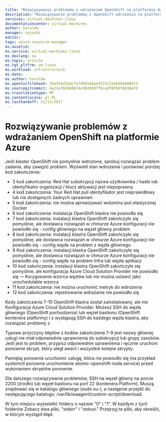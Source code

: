 ```yaml
---
title: "Rozwiązywanie problemów z wdrażaniem OpenShift na platformie Azure | Dokumentacja firmy Microsoft"
description: "Rozwiązywanie problemów z OpenShift wdrożenia na platformie Azure."
services: virtual-machines-linux
documentationcenter: virtual-machines
author: haroldw
manager: najoshi
editor: 
tags: azure-resource-manager
ms.assetid: 
ms.service: virtual-machines-linux
ms.devlang: na
ms.topic: article
ms.tgt_pltfrm: vm-linux
ms.workload: infrastructure
ms.date: 
ms.author: haroldw
ms.openlocfilehash: 35e554d3a9c7e7d56546ae9723c33eb59e906472
ms.sourcegitcommit: 6a22af82b88674cd029387f6cedf0fb9f8830afd
ms.translationtype: MT
ms.contentlocale: pl-PL
ms.lasthandoff: 11/11/2017
---
```

# <a name="troubleshoot-openshift-deployment-in-azure"></a>Rozwiązywanie problemów z wdrażaniem OpenShift na platformie Azure

Jeśli klaster OpenShift nie pomyślnie wdrożone, spróbuj rozwiązać problem zadania, aby zawęzić problem. Wyświetl stan wdrożenia i porównać poniżej kod zakończenia:

- 3 kod zakończenia: Red Hat subskrypcji nazwa użytkownika / hasło lub identyfikator organizacji / klucz aktywacji jest niepoprawny
- 4 kod zakończenia: Your Red Hat puli identyfikator jest nieprawidłowy lub nie dostępnych żadnych uprawnień
- 5 kod zakończenia: nie można aprowizować woluminu puli elastycznej Docker
- 6 kod zakończenia: Instalacja OpenShift klastra nie powiodła się
- 7 kod zakończenia: instalacji klastra OpenShift zakończyło się pomyślnie, ale dostawca rozwiązań w chmurze Azure konfiguracji nie powiodło się - config głównego na węzeł główny problem
- 8 kod zakończenia: instalacji klastra OpenShift zakończyło się pomyślnie, ale dostawca rozwiązań w chmurze Azure konfiguracji nie powiodło się - config węzła na problem z węzła głównego
- 9 Kod zakończenia: instalacji klastra OpenShift zakończyło się pomyślnie, ale dostawca rozwiązań w chmurze Azure konfiguracji nie powiodło się - config węzła na problem Infra lub węzła aplikacji
- 10 kod zakończenia: instalacji klastra OpenShift zakończyło się pomyślnie, ale konfiguracja Azure Cloud Solution Provider nie powiodło się — Korygowanie wzorca węzłów lub nie można ustawić jako unschedulable wzorca
- 11 kod zakończenia: nie można uruchomić metryk do wdrożenia
- 12 kod zakończenia: rejestrowanie wdrażanie nie powiodło się

Kody zakończenia 7-10 OpenShift klastra został zainstalowany, ale nie Konfiguracja Azure Cloud Solution Provider. Możesz SSH do węzła głównego (OpenShift pochodzenia) lub węzeł bastionu (OpenShift kontenera platformy) i z występują SSH do każdego węzła klastra, aby rozwiązać problemy z.

Typowe przyczyny błędów z kodów zakończenia 7-9 jest nazwy głównej usługi nie miał odpowiednie uprawnienia do subskrypcji lub grupy zasobów. Jeśli jest to problem, przypisz odpowiednie uprawnienia i ręcznie uruchom ponownie skrypt, który uległ awarii i wszystkie kolejne skrypty.

Pamiętaj ponownie uruchomić usługę, która nie powiodło się (na przykład systemctl ponowne uruchomienie atomic-openshift-node.service) przed wykonaniem skryptów ponownie.

Dla dalszego rozwiązywania problemów, SSH na węzeł główny na porcie 2200 (źródło) lub węzeł bastionu na port 22 (kontenera Platform). Muszą znajdować się w katalogu głównego (sudo su-), a następnie przejdź do następującego katalogu: /var/lib/waagent/custom-script/download.

W tym miejscu wyświetlić foldery o nazwie "0" i "1". W każdym z tych folderów Zobacz dwa pliki, "stderr" i "stdout." Przejrzyj te pliki, aby określić, w którym wystąpił błąd.
